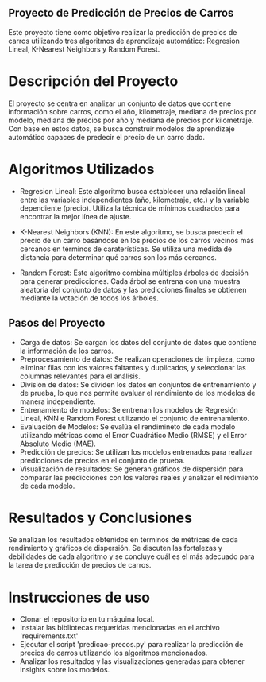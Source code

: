 ## Proyecto de Predicción de Precios de Carros

Este proyecto tiene como objetivo realizar la predicción de precios de carros utilizando tres algoritmos de aprendizaje automático: Regresion Lineal, K-Nearest Neighbors y Random Forest.

# Descripción del Proyecto

El proyecto se centra en analizar un conjunto de datos que contiene información sobre carros, como el año, kilometraje, mediana de precios por modelo, mediana de precios por año y mediana de precios por kilometraje. Con base en estos datos, se busca construir modelos de aprendizaje automático capaces de predecir el precio de un carro dado.

# Algoritmos Utilizados

* Regresion Lineal: Este algoritmo busca establecer una relación lineal entre las variables independientes (año, kilometraje, etc.) y la variable dependiente (precio). Utiliza la técnica de mínimos cuadrados para encontrar la mejor línea de ajuste.

* K-Nearest Neighbors (KNN): En este algoritmo, se busca predecir el precio de un carro basándose en los precios de los carros vecinos más cercanos en términos de caraterísticas. Se utiliza una medida de distancia para determinar qué carros son los más cercanos.

* Random Forest: Este algoritmo combina múltiples árboles de decisión para generar predicciones. Cada árbol se entrena con una muestra aleatoria del conjunto de datos y las predicciones finales se obtienen mediante la votación de todos los árboles.

## Pasos del Proyecto

* Carga de datos: Se cargan los datos del conjunto de datos que contiene la información de los carros.
* Preprocesamiento de datos: Se realizan operaciones de limpieza, como eliminar filas con los valores faltantes y duplicados, y seleccionar las columnas relevantes para el análisis.
* División de datos: Se dividen los datos en conjuntos de entrenamiento y de prueba, lo que nos permite evaluar el rendimiento de los modelos de manera independiente.
* Entrenamiento de modelos: Se entrenan los modelos de Regresión Lineal, KNN e Random Forest utilizando el conjunto de entrenamiento.
* Evaluación de Modelos: Se evalúa el rendimineto de cada modelo utilizando métricas como el Error Cuadrático Medio (RMSE) y el Error Absoluto Medio (MAE).
* Predicción de precios: Se utilizan los modelos entrenados para realizar predicciones de precios en el conjunto de prueba.
* Visualización de resultados: Se generan gráficos de dispersión para comparar las predicciones con los valores reales y analizar el redimiento de cada modelo.

# Resultados y Conclusiones

Se analizan los resultados obtenidos en términos de métricas de cada rendimiento y gráficos de dispersión. Se discuten las fortalezas y debilidades de cada algoritmo y se concluye cuál es el más adecuado para la tarea de predicción de precios de carros.

# Instrucciones de uso
* Clonar el repositorio en tu máquina local.
* Instalar las bibliotecas requeridas mencionadas en el archivo 'requirements.txt'
* Ejecutar el script 'predicao-precos.py' para realizar la predicción de precios de carros utilizando los algoritmos mencionados.
* Analizar los resultados y las visualizaciones generadas para obtener insights sobre los modelos.
